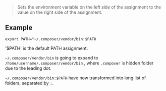 >Sets the environment variable on the left side of the assignment to the value on the right side of the assignment.

## Example
`export PATH="~/.composer/vendor/bin:$PATH`

'$PATH' is the default PATH assignment.

`~/.composer/vendor/bin` is going to expand to `/home/username/.composer/vendor/bin` , 
where `.composer` is hidden folder due to the leading dot.

`~/.composer/vendor/bin:$PATH` have now transformed into long list of folders, separated by `:`.
